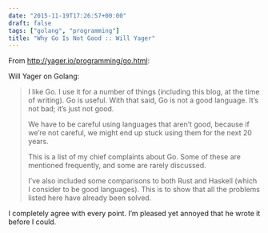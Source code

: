 ```yaml
---
date: "2015-11-19T17:26:57+00:00"
draft: false
tags: ["golang", "programming"]
title: "Why Go Is Not Good :: Will Yager"
---
```

From http://yager.io/programming/go.html:



Will Yager on Golang:

> I like Go. I use it for a number of things (including this blog, at the time of writing). Go is useful. With that said, Go is not a good language. It’s not bad; it’s just not good.
> 
> We have to be careful using languages that aren’t good, because if we’re not careful, we might end up stuck using them for the next 20 years.
> 
> This is a list of my chief complaints about Go. Some of these are mentioned frequently, and some are rarely discussed.
> 
> I’ve also included some comparisons to both Rust and Haskell (which I consider to be good languages). This is to show that all the problems listed here have already been solved.

I completely agree with every point. I’m pleased yet annoyed that he wrote it before I could.
